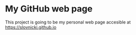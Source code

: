 # My GitHub web page

This project is going to be my personal web page accesible at https://slovnicki.github.io

